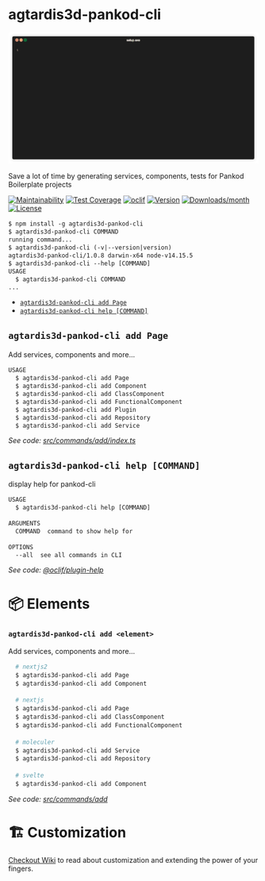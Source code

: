 agtardis3d-pankod-cli
==================

<p align="center">
  <img src="./cover.gif" />
</p>

Save a lot of time by generating services, components, tests for Pankod Boilerplate projects

[![Maintainability](https://api.codeclimate.com/v1/badges/2c2209c30b0d428bab96/maintainability)](https://codeclimate.com/github/pankod/pankod-cli/maintainability)
[![Test Coverage](https://api.codeclimate.com/v1/badges/2c2209c30b0d428bab96/test_coverage)](https://codeclimate.com/github/pankod/pankod-cli/test_coverage)
[![oclif](https://img.shields.io/badge/cli-oclif-brightgreen.svg)](https://oclif.io)
[![Version](https://img.shields.io/npm/v/@pankod/pankod-cli.svg)](https://npmjs.org/package/@pankod/pankod-cli)
[![Downloads/month](https://img.shields.io/npm/dm/@pankod/pankod-cli.svg)](https://npmjs.org/package/@pankod/pankod-cli)
[![License](https://img.shields.io/npm/l/@pankod/pankod-cli.svg)](https://github.com/Pankod/pankod-cli/blob/master/package.json)

<!-- usage -->
```sh-session
$ npm install -g agtardis3d-pankod-cli
$ agtardis3d-pankod-cli COMMAND
running command...
$ agtardis3d-pankod-cli (-v|--version|version)
agtardis3d-pankod-cli/1.0.8 darwin-x64 node-v14.15.5
$ agtardis3d-pankod-cli --help [COMMAND]
USAGE
  $ agtardis3d-pankod-cli COMMAND
...
```
<!-- usagestop -->
<!-- commands -->
* [`agtardis3d-pankod-cli add Page`](#pankod-cli-add-page)
* [`agtardis3d-pankod-cli help [COMMAND]`](#pankod-cli-help-command)

## `agtardis3d-pankod-cli add Page`

Add services, components and more...

```
USAGE
  $ agtardis3d-pankod-cli add Page
  $ agtardis3d-pankod-cli add Component
  $ agtardis3d-pankod-cli add ClassComponent
  $ agtardis3d-pankod-cli add FunctionalComponent
  $ agtardis3d-pankod-cli add Plugin
  $ agtardis3d-pankod-cli add Repository
  $ agtardis3d-pankod-cli add Service
```

_See code: [src/commands/add/index.ts](https://github.com/Pankod/pankod-cli/blob/v1.0.7/src/commands/add/index.ts)_

## `agtardis3d-pankod-cli help [COMMAND]`

display help for pankod-cli

```
USAGE
  $ agtardis3d-pankod-cli help [COMMAND]

ARGUMENTS
  COMMAND  command to show help for

OPTIONS
  --all  see all commands in CLI
```

_See code: [@oclif/plugin-help](https://github.com/oclif/plugin-help/blob/v2.2.3/src/commands/help.ts)_
<!-- commandsstop -->
# :package: Elements

### `agtardis3d-pankod-cli add <element>`

Add services, components and more...

```sh
  # nextjs2
  $ agtardis3d-pankod-cli add Page
  $ agtardis3d-pankod-cli add Component

  # nextjs
  $ agtardis3d-pankod-cli add Page
  $ agtardis3d-pankod-cli add ClassComponent
  $ agtardis3d-pankod-cli add FunctionalComponent

  # moleculer  
  $ agtardis3d-pankod-cli add Service
  $ agtardis3d-pankod-cli add Repository

  # svelte
  $ agtardis3d-pankod-cli add Component
```

_See code: [src/commands/add](https://github.com/Pankod/pankod-cli/blob/v0.3.3/src/commands/add/index.ts)_
<!-- elementsstop -->
<!-- customization -->
# :building_construction: Customization

[Checkout Wiki](https://github.com/pankod/pankod-cli/wiki) to read about customization and extending the power of your fingers.
<!-- customization -->
